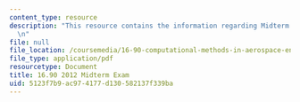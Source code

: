 ```yaml
---
content_type: resource
description: "This resource contains the information regarding Midterm Exam.\r\n\r\
  \n"
file: null
file_location: /coursemedia/16-90-computational-methods-in-aerospace-engineering-spring-2014/5123f7b9ac974177d130582137f339ba_MIT16_90S14_midterm.pdf
file_type: application/pdf
resourcetype: Document
title: 16.90 2012 Midterm Exam
uid: 5123f7b9-ac97-4177-d130-582137f339ba
---
```

